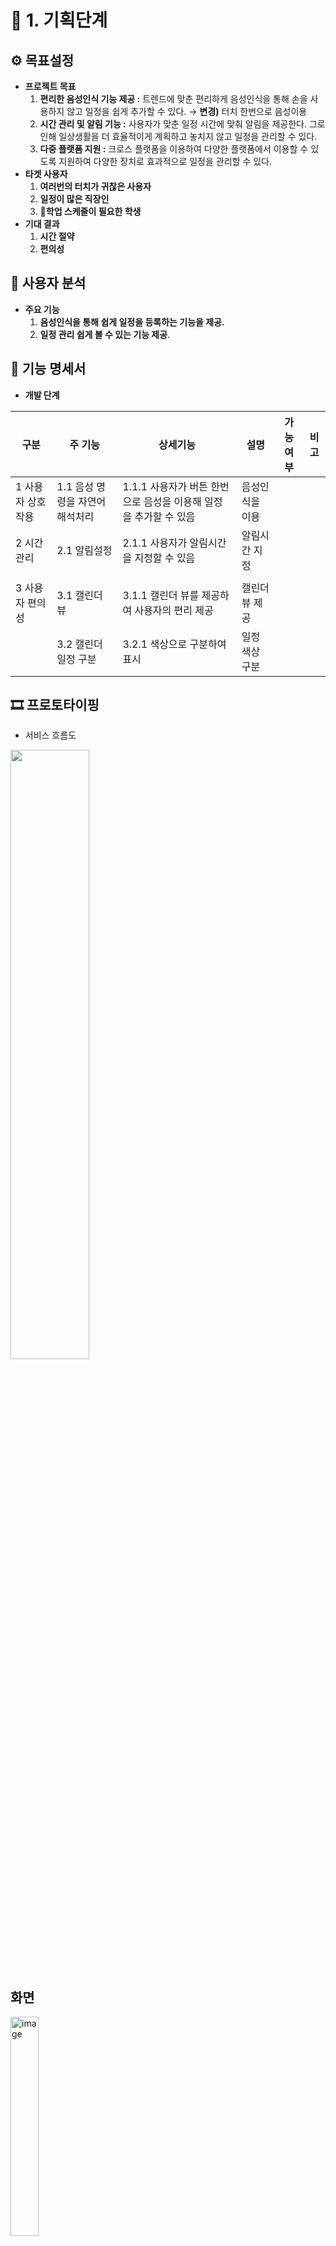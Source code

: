 # 📝 1. 기획단계

## ⚙️ 목표설정

- **프로젝트 목표**
    1. **편리한 음성인식 기능 제공 :** 트렌드에 맞춘 편리하게 음성인식을 통해 손을 사용하지 않고 일정을 쉽게 추가할 수 있다. → **변경)** 터치 한번으로 음성이용
    2. **시간 관리 및 알림 기능 :** 사용자가 맞춘 일정 시간에 맞춰 알림을 제공한다.
    그로 인해 일상생활을 더 효율적이게 계획하고 놓치지 않고 일정을 관리할 수 있다.
    3. **다중 플랫폼 지원 :** 크로스 플랫폼을 이용하여 다양한 플랫폼에서 이용할 수 있도록 지원하여 다양한 장치로 효과적으로 일정을 관리할 수 있다.
- **타겟 사용자**
    1. **여러번의 터치가 귀찮은 사용자**
    2. **일정이 많은 직장인**
    3. **학업 스케줄이 필요한 학생**
- **기대 결과**
    1. **시간 절약**
    2. **편의성**

## 👥 사용자 분석

- **주요 기능**
    1. **음성인식을 통해 쉽게 일정을 등록하는 기능을 제공.**
    2. **일정 관리 쉽게 볼 수 있는 기능 제공**.

## 📄 기능 명세서

- **개발 단계**

| 구분 | 주 기능 | 상세기능 | 설명 | 가능여부 | 비고 |
| --- | --- | --- | --- | --- | --- |
| 1 사용자 상호작용 | 1.1 음성 명령을 자연어 해석처리 | 1.1.1 사용자가 버튼 한번으로 음성을 이용해 일정을 추가할 수 있음 | 음성인식을 이용 |  |  |
| 2 시간 관리 | 2.1 알림설정 | 2.1.1 사용자가 알림시간을 지정할 수 있음 | 알림시간 지정 |  |  |
|  |  |  |  |  |  |
| 3 사용자 편의성 | 3.1 캘린더 뷰 | 3.1.1 캘린더 뷰를 제공하여 사용자의 편리 제공 | 캘린더 뷰 제공 |  |  |
|  | 3.2 캘린더 일정 구분 | 3.2.1 색상으로 구분하여 표시 | 일정 색상 구분 |  |  |

## 🎞️ 프로토타이핑

- 서비스 흐름도
<img src="https://github.com/alscks6521/flutter-voice-recognition-calendar/assets/112923685/54967160-06b8-420c-b259-3cba61bc9b57" width="50%">

## 화면  
<img width="30%" alt="image" src="https://github.com/alscks6521/flutter-voice-recognition-calendar/assets/112923685/1ceb2fea-8f21-4517-b7a9-166cae89d8fb">


## 예상 외 문제점

1. **(실제 디바이스와 시뮬레이터)의 동시 디버그 중 패키지에서 지원하는 기능의 문제점**
→ 실제 디바이스에서는 배터리 효율 문제로  5초 이내에 음성감지가 강제 종료됨 (이로 인해 음성버튼 생성)
→ 시뮬레이터에서는 음성을 지속적으로 받는게 가능하지만 한문장처리(finalResult)의 인식 장애.
    
    ---
    
    이러한 문제들로 앱에서 음성대기가 아닌, 음성 버튼 생성
